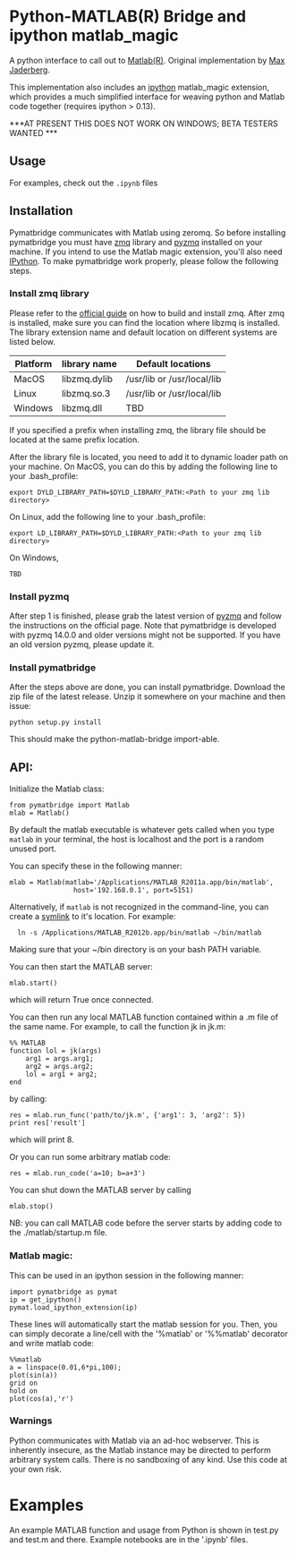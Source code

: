 # Python-MATLAB(R) Bridge and ipython matlab_magic

A python interface to call out to [Matlab(R)](http://mathworks.com). Original
implementation by [Max Jaderberg](http://www.maxjaderberg.com/).

This implementation also includes an [ipython](http://ipython.org) matlab_magic
extension, which provides a much simplified interface for weaving python and
Matlab code together (requires ipython > 0.13).  


***AT PRESENT THIS DOES NOT WORK ON WINDOWS; BETA TESTERS WANTED ***

## Usage

For examples, check out the `.ipynb` files

## Installation

Pymatbridge communicates with Matlab using zeromq. So before installing pymatbridge you 
must have [zmq](http://zeromq.org/intro:get-the-software) library and 
[pyzmq](http://zeromq.org/bindings:python) installed on your machine. If you intend to 
use the Matlab magic extension, you'll also need [IPython](http://ipython.org/install.html).
To make pymatbridge work properly, please follow the following steps. 

### Install zmq library
Please refer to the [official guide](http://zeromq.org/intro:get-the-software) on how to
build and install zmq. After zmq is installed, make sure you can find the location where
libzmq is installed. The library extension name and default location on different systems
are listed below.

| Platform      | library name  | Default locations 		 |
| ------------- | ------------- | -------------------------- |
| MacOS      	| libzmq.dylib	| /usr/lib or /usr/local/lib |
| Linux      	| libzmq.so.3	| /usr/lib or /usr/local/lib |
| Windows		| libzmq.dll	| TBD						 |

If you specified a prefix when installing zmq, the library file should be located at the
same prefix location.

After the library file is located, you need to add it to dynamic loader path on your 
machine. On MacOS, you can do this by adding the following line to your .bash_profile:

	export DYLD_LIBRARY_PATH=$DYLD_LIBRARY_PATH:<Path to your zmq lib directory>

On Linux, add the following line to your .bash_profile:

	export LD_LIBRARY_PATH=$DYLD_LIBRARY_PATH:<Path to your zmq lib directory>

On Windows, 

	TBD
	
### Install pyzmq
After step 1 is finished, please grab the latest version of 
[pyzmq](http://zeromq.org/bindings:python) and follow the instructions on the official 
page. Note that pymatbridge is developed with pyzmq 14.0.0 and older versions might not 
be supported. If you have an old version pyzmq, please update it. 

### Install pymatbridge
After the steps above are done, you can install pymatbridge. Download the zip file of the 
latest release. Unzip it somewhere on your machine and then issue:

	python setup.py install
	
This should make the python-matlab-bridge import-able.

## API: 

Initialize the Matlab class:

    from pymatbridge import Matlab
    mlab = Matlab()

By default the matlab executable is whatever gets called when you type `matlab`
in your terminal, the host is localhost and the port is a random unused port.

You can specify these in the following manner: 

    mlab = Matlab(matlab='/Applications/MATLAB_R2011a.app/bin/matlab',
                    host='192.168.0.1', port=5151)

Alternatively, if `matlab` is not recognized in the command-line, you can
create a [symlink](http://en.wikipedia.org/wiki/Symbolic_link) to it's
location. For example:

	  ln -s /Applications/MATLAB_R2012b.app/bin/matlab ~/bin/matlab

Making sure that your ~/bin directory is on your bash PATH variable.
	  
You can then start the MATLAB server:

    mlab.start()

which will return True once connected.

You can then run any local MATLAB function contained within a .m file of the
same name. For example, to call the function jk in jk.m:

    %% MATLAB
    function lol = jk(args)
        arg1 = args.arg1;
        arg2 = args.arg2;
        lol = arg1 + arg2;
    end

by calling:

    res = mlab.run_func('path/to/jk.m', {'arg1': 3, 'arg2': 5})
    print res['result']

which will print 8.

Or you can run some arbitrary matlab code:

    res = mlab.run_code('a=10; b=a+3')

You can shut down the MATLAB server by calling

    mlab.stop()

NB: you can call MATLAB code before the server starts by adding code to the ./matlab/startup.m file.


### Matlab magic: 

This can be used in an ipython session in the following manner:

    import pymatbridge as pymat
    ip = get_ipython()
    pymat.load_ipython_extension(ip)

These lines will automatically start the matlab session for you. Then, you can
simply decorate a line/cell with the '%matlab' or '%%matlab' decorator and
write matlab code:

    %%matlab 
    a = linspace(0.01,6*pi,100);
    plot(sin(a))
    grid on
    hold on
    plot(cos(a),'r')

### Warnings

Python communicates with Matlab via an ad-hoc webserver. This is inherently
insecure, as the Matlab instance may be directed to perform arbitrary system
calls. There is no sandboxing of any kind. Use this code at your own risk.

# Examples

An example MATLAB function and usage from Python is shown in test.py and test.m
and there. Example notebooks are in the '.ipynb' files. 


